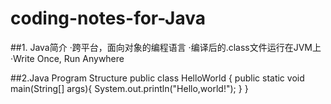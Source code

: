 # coding-notes-for-Java
##1. Java简介
   ·跨平台，面向对象的编程语言
   ·编译后的.class文件运行在JVM上
   ·Write Once, Run Anywhere

##2.Java Program Structure
   public class HelloWorld {
     public static void main(String[] args){
        System.out.println("Hello,world!");
     }
   }  
         

